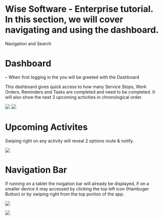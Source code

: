 # Wise Software - Enterprise tutorial. In this section, we will cover navigating and using the dashboard.

Navigation and Search

# Dashboard

– When first logging in the you will be greeted with the Dashboard

This dashboard gives quick access to how many Service Stops, Work Orders, Reminders and Tasks are completed and need to be completed. It will also show the next 3 upcoming activities in chronological order.

![](https://wiselibrary.blob.core.windows.net/docs/Mobile/dashboard.png)  ![](https://wiselibrary.blob.core.windows.net/docs/Mobile/dashboard2.png)

# Upcoming Activites

Swiping right on any activity will reveal 2 options route & notify.

![](https://wiselibrary.blob.core.windows.net/docs/Mobile/Dashboard-Swipe.png)

# Navigation Bar

If running on a tablet the nvigation bar will already be displayed, if on a smaller device it may accessed by clicking the top left icon (Hambuger Button) or by swiping right from the top portion of the app.

![](https://wiselibrary.blob.core.windows.net/docs/Mobile/dashboard-menu.png)


![](https://wiselibrary.blob.core.windows.net/docs/Mobile/Menu.png)




